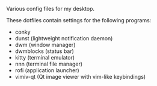 Various config files for my desktop.

These dotfiles contain settings for the following programs:
- conky
- dunst (lightweight notification daemon)
- dwm (window manager)
- dwmblocks (status bar)
- kitty (terminal emulator)
- nnn (terminal file manager)
- rofi (application launcher)
- vimiv-qt (Qt image viewer with vim-like keybindings)
